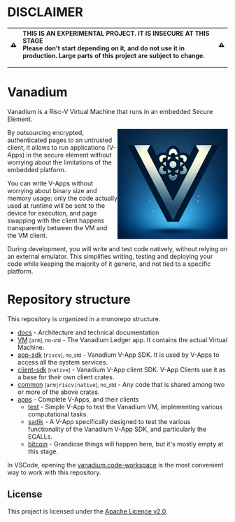 # DISCLAIMER

:warning: | THIS IS AN EXPERIMENTAL PROJECT. IT IS INSECURE AT THIS STAGE<br/>Please don't start depending on it, and do not use it in production. Large parts of this project are subject to change. | :warning:
:---: | :--- | :---

---

# Vanadium

Vanadium is a Risc-V Virtual Machine that runs in an embedded Secure Element.

<img align="right" src="docs/assets/vanadium_logo.png" alt="Vanadium Logo" style="width: 50%; min-width: 200px; max-width: 280px"/>

By outsourcing encrypted, authenticated pages to an untrusted client, it allows to run applications (V-Apps) in the secure element without worrying about the limitations of the embedded platform.

You can write V-Apps without worrying about binary size and memory usage: only the code actually used at runtime will be sent to the device for execution, and page swapping with the client happens transparently between the VM and the VM client.

During development, you will write and test code natively, without relying on an external emulator. This simplifies writing, testing and deploying your code while keeping the majority of it generic, and not tied to a specific platform.

# Repository structure

This repository is organized in a monorepo structure.

* [docs](docs) - Architecture and technical documentation
* [VM](vm) <small>[<tt>arm</tt>], no-std</small> - The Vanadium Ledger app. It contains the actual Virtual Machine.
* [app-sdk](app-sdk) <small>[<tt>riscv</tt>], no_std</small> - Vanadium V-App SDK. It is used by V-Apps to access all the system services.
* [client-sdk](client-sdk) <small>[<tt>native</tt>]</small> - Vanadium V-App client SDK. V-App Clients use it as a base for their own client crates.
* [common](common) <small>[<tt>arm|riscv|native</tt>], no_std</small> - Any code that is shared among two or more of the above crates.
* [apps](apps) - Complete V-Apps, and their clients
  * [test](apps/test) - Simple V-App to test the Vanadium VM, implementing various computational tasks.
  * [sadik](apps/sadik) - A V-App specifically designed to test the various functionality of the Vanadium V-App SDK, and particularly the ECALLs.
  * [bitcoin](apps/bitcoin) - Grandiose things will happen here, but it's mostly empty at this stage.

In VSCode, opening the [vanadium.code-workspace](vanadium.code-workspace) is the most convenient way to work with this repository.

## License

This project is licensed under the [Apache Licence v2.0](LICENSE).
